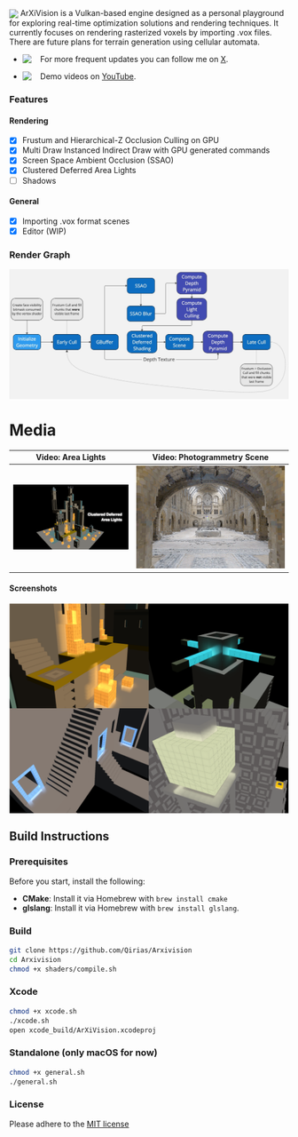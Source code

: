 <img align="center" padding="2" src="data/images/arxivision/arxivisionlogo_black.png"/>
ArXiVision is a Vulkan-based engine designed as a personal playground for exploring real-time optimization solutions and rendering techniques. It currently focuses on rendering rasterized voxels by importing .vox files. There are future plans for terrain generation using cellular automata.

- <img align="left" width="32" src="https://i.pinimg.com/736x/99/65/5e/99655e9fe24eb0a7ea38de683cedb735.jpg"/>For more frequent updates you can follow me on <a href="https://twitter.com/Kiiiri7">X</a>.
  
- <img align="left" width="32" src="https://www.freeiconspng.com/uploads/youtube-icon-app-logo-png-9.png"/>Demo videos on <a href="https://www.youtube.com/@kiriakosgavras108">YouTube</a>.

### Features
#### Rendering
- [x] Frustum and Hierarchical-Z Occlusion Culling on GPU
- [x] Multi Draw Instanced Indirect Draw with GPU generated commands
- [x] Screen Space Ambient Occlusion (SSAO)
- [x] Clustered Deferred Area Lights
- [ ] Shadows

#### General
- [x] Importing .vox format scenes
- [x] Editor (WIP)

### Render Graph
<img align="center" padding="2" src="data/images/arxivision/Flowchart.jpg"/>

# Media
| Video: Area Lights | Video: Photogrammetry Scene |
|:-:|:-:|
|[![Image1](data/images/arxivision/Clustered%20Deferred%20Area%20Lights.png)](https://www.youtube.com/watch?v=KPrkTDQyz8M) | [![Image2](data/images/arxivision/HintzeHall.png)](https://twitter.com/Kiiiri7/status/1822658585152676118/video/1)

#### Screenshots
<img align="center" padding="2" src="data/images/arxivision/monuments.png"/>


## Build Instructions
### Prerequisites

Before you start, install the following:
- **CMake**: Install it via Homebrew with `brew install cmake`
- **glslang**: Install it via Homebrew with `brew install glslang`.

### Build 
```bash
git clone https://github.com/Qirias/Arxivision
cd Arxivision
chmod +x shaders/compile.sh
```
### Xcode
```bash
chmod +x xcode.sh
./xcode.sh
open xcode_build/ArXiVision.xcodeproj
```

### Standalone (only macOS for now)
```bash
chmod +x general.sh
./general.sh
```

### License
Please adhere to the <a href="https://en.wikipedia.org/wiki/MIT_License">MIT license</a>